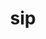 ---
category: 3-letters
denotation: null
name: sip
reference_link: https://www.etymonline.com/word/sip
root_language: null
root_name: null
title: sip
type: free
word_sums:
- respelling: sip
  sum: 'Sip + '
---